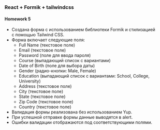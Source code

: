 ### React + Formik + tailwindcss
#### Homework 5
- Создана форма с использованием библиотеки Formik и стилизацией с помощью Tailwind CSS.
- Форма включает следующие поля:
    - Full Name (текстовое поле)
    - Email (текстовое поле)
    - Password (поле для ввода пароля)
    - Course (выпадающий список с вариантами)
    - Date of Birth (поле для выбора даты)
    - Gender (радио-кнопки: Male, Female)
    - Education (выпадающий список с вариантами: School, College, University)
    - Address (текстовое поле)
    - City (текстовое поле)
    - State (текстовое поле)
    - Zip Code (текстовое поле)
    - Country (текстовое поле)
- Валидация формы реализована без использованием Yup.
- При успешной отправке формы данные выводятся в alert.
- Ошибки валидации отображаются под соответствующими полями.